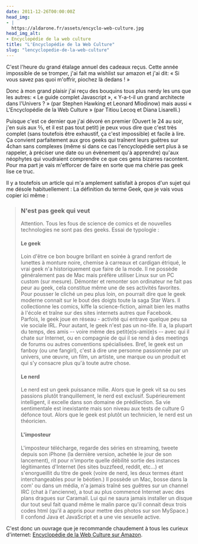 ```yaml
---
date: 2011-12-26T00:00:00Z
head_img:
- |
  https://aldarone.fr/assets/encyclo-web-culture.jpg
head_img_alt:
- Encyclopédie de la web culture
title: "L'Encyclopédie de la Web Culture"
slug: "lencyclopedie-de-la-web-culture"
---
```


C'est l'heure du grand étalage annuel des cadeaux reçus. Cette année impossible de se tromper, j'ai fait ma wishlist sur amazon et j'ai dit: « Si vous savez pas quoi m'offrir, piochez là dedans ! »

Donc à mon grand plaisir j'ai reçu des bouquins tous plus nerdy les uns que les autres: « Le guide complet Javascript », « Y-a-t-il un grand architecte dans l'Univers ? » (par Stephen Hawking et Leonard Mlodinow) mais aussi « L'Encyclopédie de la Web Culture » (par Titiou Lecoq et Diana Lisarelli.)

Puisque c'est ce dernier que j'ai dévoré en premier (Ouvert le 24 au soir, j'en suis aux ⅔, et il est pas tout petit) je peux vous dire que c'est très complet (sans toutefois être exhaustif, ça c'est impossible) et facile à lire. Ça convient parfaitement aux gros geeks qui traînent leurs guêtres sur 4chan sans complexes (même si dans ce cas l'encyclopédie sert plus à se rappeler, à préciser une date ou un évènement qu'à apprendre) qu'aux néophytes qui voudraient comprendre ce que ces gens bizarres racontent. Pour ma part je vais m'efforcer de faire en sorte que ma chérie pas geek lise ce truc.

Il y a toutefois un article qui m'a amplement satisfait à propos d'un sujet qui me désole habituellement : La définition du terme Geek, que je vais vous copier ici même :

<blockquote>
<h3>N'est pas geek qui veut</h3>
<p>Attention. Tous les fous de science de comics et de nouvelles technologies ne sont pas des geeks. Essai de typologie :<p>

<h4>Le geek</h4>
<p>Loin d'être ce bon bougre brillant en soirée à grand renfort de lunettes à monture noire, chemise à carreaux et cardigan étriqué, le vrai geek n'a historiquement que faire de la mode. Il ne possède généralement pas de Mac mais préfère utiliser Linux sur un PC custom (sur mesure). Démonter et remonter son ordinateur ne fait pas peur au geek, cela constitue même une de ses activités favorites. Pour pousser le cliché un peu plus loin, on pourrait dire que le geek moderne connait sur le bout des doigts toute la saga Star Wars. Il collectionne les comics, kiffe la science-fiction, aimait bien les maths à l'école et traîne sur des sites internets autres que Facebook. Parfois, le geek joue en réseau - activité qui entrave quelque peu sa vie sociale IRL. Pour autant, le geek n'est pas un no-life. Il a, la plupart du temps, des amis -- voire même des petit(e)s-ami(e)s -- avec qui il chate sur Internet, ou en compagnie de qui il se rend à des meetings de forums ou autres conventions spécialisées. Bref, le geek est un fanboy (ou une fangirl), c'est à dire une personne passionnée par un univers, une œuvre, un film, un artiste, une marque ou un produit et qui s'y consacre plus qu'à toute autre chose.</p>

<h4>Le nerd</h4>
<p>Le nerd est un geek puissance mille. Alors que le geek vit sa ou ses passions plutôt tranquillement, le nerd est exclusif. Supérieurement intelligent, il excelle dans son domaine de prédilection. Sa vie sentimentale est inexistante mais son niveau aux tests de culture G défonce tout. Alors que le geek est plutôt un technicien, le nerd est un théoricien.</p>

<h4>L'imposteur</h4>
<p>L'imposteur télécharge, regarde des séries en streaming, tweete depuis son iPhone (la dernière version, achetée le jour de son lancement), rit pour n'importe quelle débilité sortie des instances légitimantes d'Internet (les sites buzzfeed, reddit, etc…) et s'enorgueillit du titre de geek (voire de nerd, les deux termes étant interchangeables pour le béotien.) Il possède un Mac, bosse dans la com' ou dans un média, n'a jamais traîné ses guêtres sur un channel IRC (chat à l'ancienne), a tout au plus commencé Internet avec des plans dragues sur Caramail. Lui qui ne saura jamais installer un disque dur tout seul fait quand même le malin parce qu'il connait deux trois codes html (qu'il a appris pour mettre des photos sur son MySpace.) Il confond Java et JavaScript et a une vie sexuelle active.</p>
</blockquote>

C'est donc un ouvrage que je recommande chaudement à tous les curieux d'internet: <a href="http://www.amazon.fr/Encyclop%C3%A9die-webculture-Diane-Lisarelli/dp/222112829X/">Encyclopédie de la Web Culture sur Amazon</a>.
